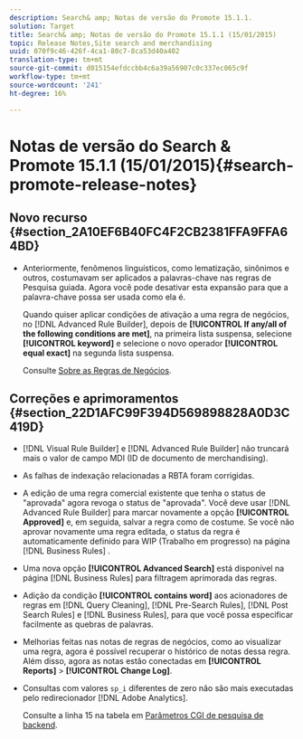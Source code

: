 ```yaml
---
description: Search& amp; Notas de versão do Promote 15.1.1.
solution: Target
title: Search& amp; Notas de versão do Promote 15.1.1 (15/01/2015)
topic: Release Notes,Site search and merchandising
uuid: 070f9c46-426f-4ca1-80c7-8ca53d40a402
translation-type: tm+mt
source-git-commit: d015154efdccbb4c6a39a56907c0c337ec065c9f
workflow-type: tm+mt
source-wordcount: '241'
ht-degree: 16%

---
```



# Notas de versão do Search &amp; Promote 15.1.1 (15/01/2015){#search-promote-release-notes}

## Novo recurso {#section_2A10EF6B40FC4F2CB2381FFA9FFA64BD}

* Anteriormente, fenômenos linguísticos, como lematização, sinônimos e outros, costumavam ser aplicados a palavras-chave nas regras de Pesquisa guiada. Agora você pode desativar esta expansão para que a palavra-chave possa ser usada como ela é.

   Quando quiser aplicar condições de ativação a uma regra de negócios, no [!DNL Advanced Rule Builder], depois de **[!UICONTROL If any/all of the following conditions are met]**, na primeira lista suspensa, selecione **[!UICONTROL keyword]** e selecione o novo operador **[!UICONTROL equal exact]** na segunda lista suspensa.

   Consulte [Sobre as Regras de Negócios](../c-about-rules-menu/c-about-business-rules.md#concept_2A93D76216754D3D8412CDEA00BD26BD).

## Correções e aprimoramentos {#section_22D1AFC99F394D569898828A0D3C419D}

* [!DNL Visual Rule Builder] e  [!DNL Advanced Rule Builder] não truncará mais o valor de campo MDI (ID de documento de merchandising).
* As falhas de indexação relacionadas a RBTA foram corrigidas.
* A edição de uma regra comercial existente que tenha o status de &quot;aprovada&quot; agora revoga o status de &quot;aprovada&quot;. Você deve usar [!DNL Advanced Rule Builder] para marcar novamente a opção **[!UICONTROL Approved]** e, em seguida, salvar a regra como de costume. Se você não aprovar novamente uma regra editada, o status da regra é automaticamente definido para WIP (Trabalho em progresso) na página [!DNL Business Rules] .
* Uma nova opção **[!UICONTROL Advanced Search]** está disponível na página [!DNL Business Rules] para filtragem aprimorada das regras.
* Adição da condição **[!UICONTROL contains word]** aos acionadores de regras em [!DNL Query Cleaning], [!DNL Pre-Search Rules], [!DNL Post Search Rules] e [!DNL Business Rules], para que você possa especificar facilmente as quebras de palavras.
* Melhorias feitas nas notas de regras de negócios, como ao visualizar uma regra, agora é possível recuperar o histórico de notas dessa regra. Além disso, agora as notas estão conectadas em **[!UICONTROL Reports]** > **[!UICONTROL Change Log]**.
* Consultas com valores `sp_i` diferentes de zero não são mais executadas pelo redirecionador [!DNL Adobe Analytics].

   Consulte a linha 15 na tabela em [Parâmetros CGI de pesquisa de backend](../c-appendices/c-cgiparameters.md#reference_582E85C3886740C98FE88CA9DF7918E8).

